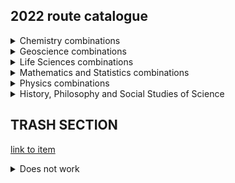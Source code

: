 ## 2022 route catalogue

<details>
    <summary>Chemistry combinations</summary> 
    
    <ul style="list-style-type:none">
        <li><details>
            <summary>Inorganic & Materials Chemistry</summary>
        <ul style="list-style-type:none">
            <li><a href="url"> + Physics </a></li> 
            <li><a href="url"> + History, Philosophy and Social Studies of Science </a></li>
        </ul>
        </details></li>

        <li><details>
            <summary>Physical Chemistry</summary>
         <ul style="list-style-type:none">
            <li><a href="uclnatsci.github.io/routes/ASPAPHC.pdf" target="_blank"></a> + Astrophysics </a></li>
            <li><a href="uclnatsci.github.io/routes/ASPAPHC.pdf" target="_blank"> + Physics</a></li>
            <li><a href="uclnatsci.github.io/routes/ASPAPHC.pdf" target="_blank"> + Geoscience</a></li>
            <li><a href="uclnatsci.github.io/routes/ASPAPHC.pdf" target="_blank"> + (Maths & Stats)</a></li>
            <li><a href="uclnatsci.github.io/routes/ASPAPHC.pdf" target="_blank"> + History, Philosophy and Social Studies of Science</a></li>          
        </ul>
        </details></li>

        <li><details>
            <summary>Organic Chemistry</summary>
         <ul style="list-style-type:none">
            <li><a href="uclnatsci.github.io/routes/ASPAPHC.pdf" target="_blank"> + Biomedical Sciences </a></li>
            <li><a href="uclnatsci.github.io/routes/ASPAPHC.pdf" target="_blank"> + Genetics, Evolution and Environment </a></li>
            <li><a href="uclnatsci.github.io/routes/ASPAPHC.pdf"> + Molecular and Cell Biology </a></li>
            <li><a href="uclnatsci.github.io/routes/ASPAPHC.pdf"> + Neuroscience and Psychology </a></li>
            <li><a href="uclnatsci.github.io/routes/ASPAPHC.pdf"> + History, Philosophy and Social Studies of Science </a></li>
        </ul>
        </details></li>
    </ul>
</details>

<details>
      <summary>Geoscience combinations</summary>
      <ul style="list-style-type:none">
          <li><a href="uclnatsci.github.io/routes/ASPAPHC.pdf"> + Genetics, Evolution and Environment</a></li>
          <li><a href="uclnatsci.github.io/routes/ASPAPHC.pdf"> + History, Philosophy and Social Studies of Science</a></li> 
          <li><a href="uclnatsci.github.io/routes/ASPAPHC.pdf"> + Physical Chemistry</a></li>
          <li><a href="uclnatsci.github.io/routes/ASPAPHC.pdf"> + Astrophysics</a></li>
          <li><a href="uclnatsci.github.io/routes/ASPAPHC.pdf"> + Physics</a></li>
          <li><a href="uclnatsci.github.io/routes/ASPAPHC.pdf"> + History, Philosophy and Social Studies of Science</a></li>
      </ul>
</details>

<details>
    <summary>Life Sciences combinations</summary>
 
    <ul style="list-style-type:none">
        <li><details>
            <summary>Biomedical Sciences</summary>
        <ul style="list-style-type:none">
            <li><a href="uclnatsci.github.io/routes/ASPAPHC.pdf"> + Organic Chemistry</a></li>
            <li><a href="uclnatsci.github.io/routes/ASPAPHC.pdf"> + Medical Physics</a></li>
            <li><a href="uclnatsci.github.io/routes/ASPAPHC.pdf"> + (Maths & Stats)</a></li>
            <li><a href="uclnatsci.github.io/routes/ASPAPHC.pdf"> + History, Philosophy and Social Studies of Science</a></li>
        </ul>
        </details></li>
        <li><details>
            <summary>Genetics, Evolution and Environment</summary>
        <ul style="list-style-type:none">
            <li><a href="uclnatsci.github.io/routes/ASPAPHC.pdf"> + Organic Chemistry</a></li>
            <li><a href="uclnatsci.github.io/routes/ASPAPHC.pdf"> + Geoscience</a></li>
            <li><a href="uclnatsci.github.io/routes/ASPAPHC.pdf"> + (Maths and Stats)</a></li>
            <li><a href="uclnatsci.github.io/routes/ASPAPHC.pdf"> + History, Philosophy and Social Studies of Science</a></li>
        </ul>
        </details></li>
        <li><details>
            <summary>Molecular and Cell Biology</summary>
        <ul style="list-style-type:none">
            <li><a href="uclnatsci.github.io/routes/ASPAPHC.pdf"> + Astrophysics</a></li>
            <li><a href="uclnatsci.github.io/routes/ASPAPHC.pdf"> + Physics</a></li>
            <li><a href="uclnatsci.github.io/routes/ASPAPHC.pdf"> + Organic Chemistry</a></li>
            <li><a href="uclnatsci.github.io/routes/ASPAPHC.pdf"> + (Maths & Stats)</a></li>
            <li><a href="uclnatsci.github.io/routes/ASPAPHC.pdf"> + History, Philosophy and Social Studies of Science</a></li>
        </ul>
        </details></li>
        <li><details>
            <summary>Neuroscience and Psychology</summary>
        <ul style="list-style-type:none">
            <li><a href="uclnatsci.github.io/routes/ASPAPHC.pdf"> + Organic Chemistry</a></li>
            <li><a href="uclnatsci.github.io/routes/ASPAPHC.pdf"> + Medical Physics</a></li>
            <li><a href="uclnatsci.github.io/routes/ASPAPHC.pdf"> + (Maths & Stats)</a></li>
            <li><a href="uclnatsci.github.io/routes/ASPAPHC.pdf"> + History, Philosophy and Social Studies of Science</a></li>    
        </ul>
        </details></li>
    </ul>
</details>

<details>
  <summary>Mathematics and Statistics combinations</summary>
  <ul style="list-style-type:none">
      <li><a href="uclnatsci.github.io/routes/ASPAPHC.pdf"> + Physical Chemistry</a></li>
      <li><a href="uclnatsci.github.io/routes/ASPAPHC.pdf"> + Genetics, Evolution and Environment</a></li>
      <li><a href="uclnatsci.github.io/routes/ASPAPHC.pdf"> + Molecular and Cell Biology</a></li>
      <li><a href="uclnatsci.github.io/routes/ASPAPHC.pdf">  + Neuroscience and Psychology</a></li>
      <li><a href="uclnatsci.github.io/routes/ASPAPHC.pdf"> + Physics</a></li>
      <li><a href="uclnatsci.github.io/routes/ASPAPHC.pdf"> + Astrophysics</a></li>
  </ul>
  NOTE: Maths & Stats can only be pursued as a minor stream - your other stream MUST be your major stream for year 3 (and year 4 if you stay for the MSci).

</details>

<details>
  <summary>Physics combinations</summary>
    
     <ul style="list-style-type:none">
        <li><details>
            <summary>Astrophysics</summary>     
            <ul style="list-style-type:none">
                <li><a href="uclnatsci.github.io/routes/ASPAPHC.pdf"> + Physical Chemistry</a></li>
                <li><a href="uclnatsci.github.io/routes/ASPAPHC.pdf"> + Geoscience</a></li>
                <li><a href="uclnatsci.github.io/routes/ASPAPHC.pdf"> + Molecular and Cell Biology</a></li>
                <li><a href="uclnatsci.github.io/routes/ASPAPHC.pdf"> + History, Philosophy and Social Studies of Science</a></li>
                <li><a href="uclnatsci.github.io/routes/ASPAPHC.pdf"> + (Maths & Stats)</a></li>    
            </ul>   
         </details></li>
         <li><details>
            <summary>Physics</summary>
            <ul style="list-style-type:none">
                <li><a href="uclnatsci.github.io/routes/ASPAPHC.pdf"> + Inorganic and Materials Chemistry</a></li>
                <li><a href="uclnatsci.github.io/routes/ASPAPHC.pdf"> + Physical Chemistry</a></li>
                <li><a href="uclnatsci.github.io/routes/ASPAPHC.pdf"> + Geoscience</a></li>
                <li><a href="uclnatsci.github.io/routes/ASPAPHC.pdf"> + Molecular and Cell Biology</a></li>
                <li><a href="uclnatsci.github.io/routes/ASPAPHC.pdf"> + (Maths & Stats)</a></li>
                <li><a href="uclnatsci.github.io/routes/ASPAPHC.pdf"> + History, Philosophy and Social Studies of Science</a></li>
                <li><a href="uclnatsci.github.io/routes/ASPAPHC.pdf"> + Biomedical Sciences</a></li>
                <li><a href="uclnatsci.github.io/routes/ASPAPHC.pdf"> + Neuroscience and Psychology</a></li>
                <li><a href="uclnatsci.github.io/routes/ASPAPHC.pdf"> + History, Philosophy and Social Studies of Science</a></li>  
            </ul> 
         </details></li>         
         <li><details>
            <summary>Medical Physics</summary>            
            <ul style="list-style-type:none">
                <li><a href="uclnatsci.github.io/routes/ASPAPHC.pdf"> + Biomedical Sciences</a></li>
                <li><a href="uclnatsci.github.io/routes/ASPAPHC.pdf"> + Neuroscience and Psychology</a></li>
                <li><a href="uclnatsci.github.io/routes/ASPAPHC.pdf"> + History, Philosophy and Social Studies of Science </a></li>  
            </ul> 
         </details></li>
    </ul>
</details>
         
<details>
  <summary>History, Philosophy and Social Studies of Science</summary>
  <ul style="list-style-type:none">
      <li><a href="uclnatsci.github.io/routes/ASPAPHC.pdf"> + Inorganic & Materials Chemistry</a></li>
      <li><a href="uclnatsci.github.io/routes/ASPAPHC.pdf"> + Organic Chemistry</a></li>
      <li><a href="uclnatsci.github.io/routes/ASPAPHC.pdf"> + Physical Chemistry</a></li>
      <li><a href="uclnatsci.github.io/routes/ASPAPHC.pdf"> + Geoscience</a></li>
      <li><a href="uclnatsci.github.io/routes/ASPAPHC.pdf"> + Biomedical Sciences</a></li>
      <li><a href="uclnatsci.github.io/routes/ASPAPHC.pdf"> + Genetics, Evolution and Environment</a></li>
      <li><a href="uclnatsci.github.io/routes/ASPAPHC.pdf"> + Molecular and Cell Biology</a></li>
      <li><a href="uclnatsci.github.io/routes/ASPAPHC.pdf"> + Neuroscience and Psychology</a></li>
      <li><a href="uclnatsci.github.io/routes/ASPAPHC.pdf"> + Astrophysics</a></li>
      <li><a href="uclnatsci.github.io/routes/ASPAPHC.pdf"> + Physics</a></li>
      <li><a href="uclnatsci.github.io/routes/ASPAPHC.pdf"> + Medical Physics</a></li>
   </ul>
  
</details>



## TRASH SECTION

[link to item](#CHM)
<div id="CHM"></div>
<details><summary>Does not work</summary>

  Your content here...  
  
  > markup like blockquotes should even work on github!  
  
  more content here...
  
  [hi](https://hello.ca) 

</details>
